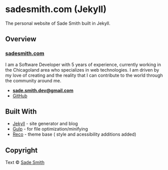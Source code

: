 # sadesmith.com (Jekyll)

The personal website of Sade Smith built in Jekyll. 

## Overview

### [sadesmith.com](https://sadesmith.com)

I am a Software Developer with 5 years of experience, currently working in the Chicagoland area who specializes in web technologies. I am driven by my love of creating and the reality that I can contribute to the world through the community around me.

- **[sade.smith.dev@gmail.com](mailto:sade.smith.dev@gmail.com)**
- [GitHub](https://github.com/smithsa)


## Built With
*  [Jekyll](https://jekyllrb.com/) - site generator and blog
*  [Gulp](https://gulpjs.com/) - for file optimization/minifying
*  [Reco](https://themeforest.net/item/reco-personal-portfolio-template/17846272) - theme base ( style and acessibility additions added)

## Copyright



Text © [Sade Smith](https://sadesmith.com)
